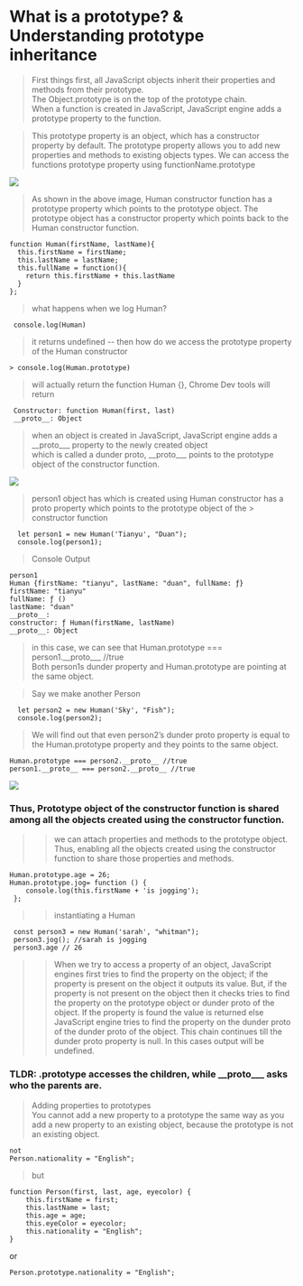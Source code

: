 # What is a prototype?  & Understanding prototype inheritance

> First things first, all JavaScript objects inherit their properties and methods from their prototype. </br>
> The Object.prototype is on the top of the prototype chain. </br>
> When a function is created in JavaScript, JavaScript engine adds a prototype property to the function.


> This prototype property is an object, which has a constructor property by default.
> The prototype property allows you to add new properties and methods to existing objects types.
> We can access the functions prototype property using functionName.prototype

![](https://github.com/rupeshmi/CodeSprint/blob/dev/JavaScript/Part2/CodeSnippets/ConstructorPrototype.png)


> As shown in the above image, Human constructor function has a prototype property which points to the prototype object. The prototype object has a constructor property which points back to the Human constructor function.

```
function Human(firstName, lastName){
  this.firstName = firstName;
  this.lastName = lastName;
  this.fullName = function(){
    return this.firstName + this.lastName
  }
};
```

> what happens when we log Human?
```
 console.log(Human)
```
> it returns undefined
--
> then how do we access the prototype property of the Human constructor
```
> console.log(Human.prototype)
```

> will actually return the function Human {}, Chrome Dev tools will return  <br/>
```
 Constructor: function Human(first, last)
 __proto__: Object
```
> when an object is created in JavaScript, JavaScript engine adds a \_\_proto_\_\_ property to the newly created object    
> which is called a dunder proto, \_\_proto_\_\_ points to the prototype object of the constructor function.

![](https://github.com/rupeshmi/CodeSprint/blob/dev/JavaScript/Part2/CodeSnippets/HumanObjectProto.png)
> person1 object has which is created using Human constructor has a proto property which points to the prototype object of the > constructor function

```//create a person
  let person1 = new Human('Tianyu', "Duan");
  console.log(person1);
```

> Console Output </br>

```
person1
Human {firstName: "tianyu", lastName: "duan", fullName: ƒ}
firstName: "tianyu"
fullName: ƒ ()
lastName: "duan"
__proto__:
constructor: ƒ Human(firstName, lastName)
__proto__: Object
```

> in this case, we can see that Human.prototype === person1.\_\_proto_\_\_  //true <br/>
> Both person1s dunder property and Human.prototype are pointing at the same object. <br/>

> Say we make another Person

```//create a person
  let person2 = new Human('Sky', "Fish");
  console.log(person2);
```

> We will find out that even person2’s dunder proto property is equal to the Human.prototype property and they points to the same object.

```
Human.prototype === person2.__proto__ //true
person1.__proto__ === person2.__proto__ //true
```
![](https://github.com/rupeshmi/CodeSprint/blob/dev/JavaScript/Part2/CodeSnippets/person12ConsProto.png)

### Thus, Prototype object of the constructor function is shared among all the objects created using the constructor function.

>> we can attach properties and methods to the prototype object. Thus, enabling all the objects created using the constructor function to share those properties and methods.

```
Human.prototype.age = 26;
Human.prototype.jog= function () {
    console.log(this.firstName + 'is jogging');
 };
```

>> instantiating a Human

```
 const person3 = new Human('sarah', "whitman");
 person3.jog(); //sarah is jogging
 person3.age // 26
```

>> When we try to access a property of an object, JavaScript engines first tries to find the property on the object; if the property is present on the object it outputs its value. But, if the property is not present on the object then it checks tries to find the property on the prototype object or dunder proto of the object. If the property is found the value is returned else JavaScript engine tries to find the property on the dunder proto of the dunder proto of the object. This chain continues till the dunder proto property is null. In this cases output will be undefined.


### TLDR: .prototype accesses the children, while \_\_proto_\_\_ asks who the parents are.

> Adding properties to prototypes </br>
> You cannot add a new property to a prototype the same way as you add a new property to an existing object, because the prototype is not an existing object.

```
not
Person.nationality = "English";
```

> but

```
function Person(first, last, age, eyecolor) {
    this.firstName = first;
    this.lastName = last;
    this.age = age;
    this.eyeColor = eyecolor;
    this.nationality = "English";
}
```

or

```
Person.prototype.nationality = "English";

```
